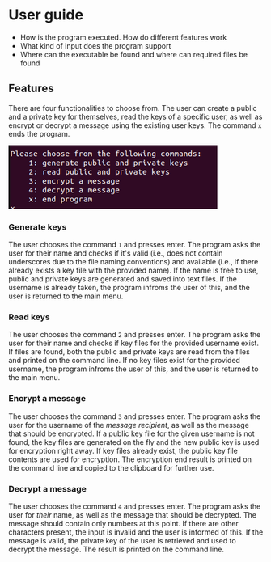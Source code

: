 # User guide

- How is the program executed. How do different features work
- What kind of input does the program support
- Where can the executable be found and where can required files be found

## Features
There are four functionalities to choose from. The user can create a public and a private key for themselves, read the keys of a specific user, as well as encrypt or decrypt a message using the existing user keys. The command `x` ends the program.

![alt text](program_menu.png "Main menu")

### Generate keys
The user chooses the command `1` and presses enter. The program asks the user for their name and checks if it's valid (i.e., does not contain underscores due to the file naming conventions) and available (i.e., if there already exists a key file with the provided name). If the name is free to use, public and private keys are generated and saved 
into text files. If the username is already taken, the program infroms the user of this, and the user is returned to the main menu.

### Read keys
The user chooses the command `2` and presses enter. The program asks the user for their name and checks if key files for the provided username exist. If files are found, both the public and private keys are read from the files and printed on the command line. If no key files exist for the provided username, the program infroms the user of this, and the user is returned to the main menu.


### Encrypt a message
The user chooses the command `3` and presses enter. The program asks the user for the username of the *message recipient*, as well as the message that should be encrypted. If a public key file for the given username is not found, the key files are generated on the fly and the new public key is used for encryption right away. If key files already exist, the public key file contents are used for encryption. The encryption end result is printed on the command line and copied to the clipboard for further use.


### Decrypt a message
The user chooses the command `4` and presses enter. The program asks the user for *their* name, as well as the message that should be decrypted. The message should contain only numbers at this point. If there are other characters present, the input is invalid and the user is informed of this. If the message is valid, the private key of the user is retrieved and used to decrypt the message. The result is printed on the command line.